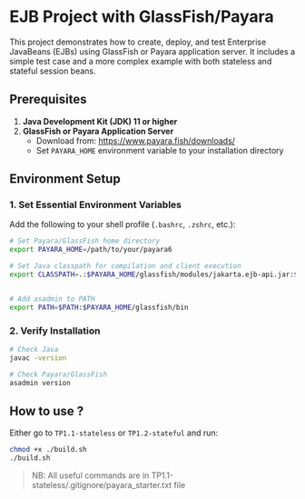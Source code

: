 # EJB Project with GlassFish/Payara
This project demonstrates how to create, deploy, and test Enterprise JavaBeans (EJBs) using GlassFish or Payara application server. It includes a simple test case and a more complex example with both stateless and stateful session beans.

## Prerequisites
1. **Java Development Kit (JDK) 11 or higher**
2. **GlassFish or Payara Application Server**
   - Download from: https://www.payara.fish/downloads/
   - Set `PAYARA_HOME` environment variable to your installation directory

## Environment Setup
### 1. Set Essential Environment Variables

Add the following to your shell profile (`.bashrc`, `.zshrc`, etc.):

```bash
# Set Payara/GlassFish home directory
export PAYARA_HOME=/path/to/your/payara6

# Set Java classpath for compilation and client execution
export CLASSPATH=.:$PAYARA_HOME/glassfish/modules/jakarta.ejb-api.jar:$PAYARA_HOME/glassfish/lib/gf-client.jar:$PAYARA_HOME/glassfish/lib/appserv-rt.jar


# Add asadmin to PATH
export PATH=$PATH:$PAYARA_HOME/glassfish/bin
```

### 2. Verify Installation
```bash
# Check Java
javac -version

# Check Payara/GlassFish
asadmin version
```

## How to use ? 
Either go to `TP1.1-stateless` or `TP1.2-stateful` and run: 

```bash
chmod +x ./build.sh
./build.sh
```

> NB: All useful commands are in TP1.1-stateless/.gitignore/payara_starter.txt file 
